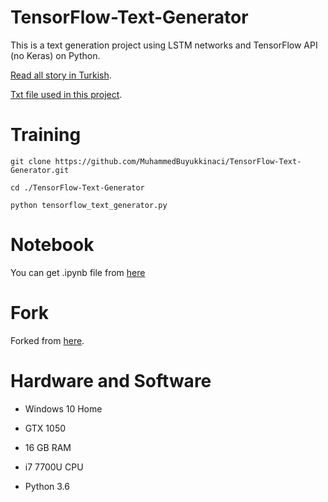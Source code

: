 # TensorFlow-Text-Generator

This is a text generation project using LSTM networks and TensorFlow API (no Keras) on Python.

[Read all story in Turkish](https://medium.com/@mubuyuk51/tensorflow-ile-yaz%C4%B1-%C3%BCretmek-f7bdc8b1f453).

[Txt file used in this project](http://www.glozman.com/TextPages/Harry%20Potter%201%20-%20Sorcerer's%20Stone.txt).

# Training

```git clone https://github.com/MuhammedBuyukkinaci/TensorFlow-Text-Generator.git```

```cd ./TensorFlow-Text-Generator```

```python tensorflow_text_generator.py```

# Notebook

You can get .ipynb file from [here](https://github.com/MuhammedBuyukkinaci/My-Jupyter-Files-1/blob/master/HP_text_generator.ipynb)

# Fork
Forked from [here](https://gist.github.com/MBoustani/437cea275fa9d40c9e60eac9ba71456c).

# Hardware and Software
- Windows 10 Home

- GTX 1050

- 16 GB RAM

- i7 7700U CPU

- Python 3.6
